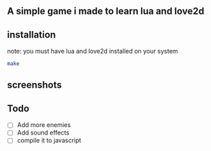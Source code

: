 ## A simple game i made to learn lua and love2d
## installation
note: you must have lua and love2d installed on your system 
```bash
make
```
## screenshots

## Todo
- [ ] Add more enemies
- [ ] Add sound effects
- [ ] compile it to javascript
